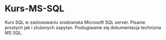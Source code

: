 # Kurs-MS-SQL
Kurs SQL w zastosowaniu srodowiska Microsoft SQL server. Pisanie prostych jak i zlożonych zapytan. Posługiwanie się dokumentacja technizna MS SQL.
